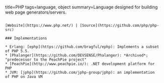 title=PHP
tags=language, object
summary=Language designed for building web page generators/servers.
~~~~~~

[Website](https://www.php.net/) | [Source](https://github.com/php/php-src)

### Implementations

* Erlang: [ephp](https://github.com/bragful/ephp): Implements a subset of PHP 5.5.
* [Phalanger](https://github.com/DEVSENSE/Phalanger): *Archived*; "predecessor to the PeachPie project"
* [PeachPie](http://www.peachpie.io/): .NET development platform for PHP
* JVM: [jphp](https://github.com/jphp-group/jphp): an implementation of PHP on Java VM
